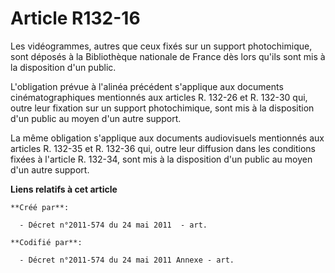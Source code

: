 # Article R132-16

Les vidéogrammes, autres que ceux fixés sur un support photochimique, sont déposés à la Bibliothèque nationale de France dès
lors qu'ils sont mis à la disposition d'un public.

L'obligation prévue à l'alinéa précédent s'applique aux documents cinématographiques mentionnés aux articles R. 132-26 et R.
132-30 qui, outre leur fixation sur un support photochimique, sont mis à la disposition d'un public au moyen d'un autre
support.

La même obligation s'applique aux documents audiovisuels mentionnés aux articles R. 132-35 et R. 132-36 qui, outre leur
diffusion dans les conditions fixées à l'article R. 132-34, sont mis à la disposition d'un public au moyen d'un autre
support.

**Liens relatifs à cet article**

	**Créé par**:

	  - Décret n°2011-574 du 24 mai 2011  - art.

	**Codifié par**:

	  - Décret n°2011-574 du 24 mai 2011 Annexe - art.

